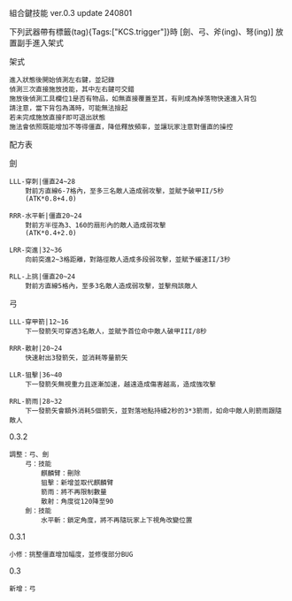 組合鍵技能
ver.0.3
update 240801


下列武器帶有標籤(tag){Tags:["KCS.trigger"]}時
[劍、弓、斧(ing)、弩(ing)]
放置副手進入架式

架式
	
	進入狀態後開始偵測左右鍵，並記錄
	偵測三次直接施放技能，其中左右鍵可交錯
	施放後偵測工具欄位1是否有物品，如無直接覆蓋至其，有則成為掉落物快速進入背包
	請注意，當下背包為滿時，可能無法撿起
	若未完成施放直接F即可退出狀態
	施法會依照既能增加不等得僵直，降低釋放頻率，並讓玩家注意對僵直的操控


配方表

劍

	LLL-穿刺|僵直24~28
		對前方直線6-7格內，至多三名敵人造成弱攻擊，並賦予破甲II/5秒
		(ATK*0.8+4.0)

	RRR-水平斬|僵直20~24
		對前方半徑為3、160的扇形內的敵人造成弱攻擊
		(ATK*0.4+2.0)

	LRR-突進|32~36
		向前突進2~3格距離，對路徑敵人造成多段弱攻擊，並賦予緩速II/3秒

	RLL-上挑|僵直20~24
		對前方直線5格內，至多3名敵人造成弱攻擊，並擊飛該敵人

弓

	LLL-穿甲箭|12~16
		下一發箭矢可穿透3名敵人，並賦予首位命中敵人破甲III/8秒

	RRR-散射|20~24
		快速射出3發箭矢，並消耗等量箭矢

	LLR-狙擊|36~40
		下一發箭矢無視重力且逐漸加速，越遠造成傷害越高，造成強攻擊

	RRL-箭雨|28~32
		下一發箭矢會額外消耗5個箭矢，並對落地點持續2秒的3*3箭雨，如命中敵人則箭雨跟隨敵人

0.3.2

	調整：弓、劍
		弓：技能
			麒麟臂：刪除
			狙擊：新增並取代麒麟臂
			箭雨：將不再限制數量
			散射：角度從120降至90
		劍：技能
			水平斬：鎖定角度，將不再隨玩家上下視角改變位置

0.3.1

	小修：挑整僵直增加幅度，並修復部分BUG

0.3

	新增：弓
